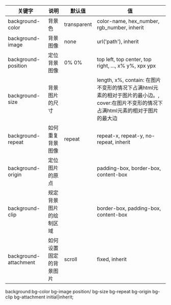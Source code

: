 |关键字|说明|默认值|值|
|-|-|-|-|
|background-color|背景色|transparent|color-name, hex_number, rgb_number, inherit|
|background-image|背景图像|none|url('path'), inherit|
|background-position|定位背景图像|0% 0%| top left, top center, top right, ..., x% y%, xpx ypx|
|background-size|背景图片的尺寸||length, x%, contain: 在图片不变形的情况下占满html元素的相对于图片的最小边。,  cover:在图片不变形的情况下占满html元素的相对于图片的最大边|
|background-repeat|如何重复背景图像|repeat|repeat-x, repeat-y, no-repeat, inherit|
|background-origin|定位图片的原点||padding-box, border-box, content-box|
|background-clip|规定背景图片的绘制区域||border-box, padding-box, content-box|
|background-attachment|如何设置固定的背景图片|scroll|fixed, inherit|



background:bg-color bg-image position/ bg-size bg-repeat bg-origin bg-clip bg-attachment initial|inherit;